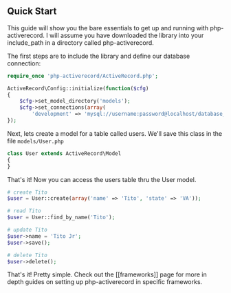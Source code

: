 ## Quick Start

This guide will show you the bare essentials to get up and running with php-activerecord. I will assume you have downloaded the library into your include_path in a directory called php-activerecord.

The first steps are to include the library and define our database connection:

```php
require_once 'php-activerecord/ActiveRecord.php';

ActiveRecord\Config::initialize(function($cfg)
{
    $cfg->set_model_directory('models');
    $cfg->set_connections(array(
        'development' => 'mysql://username:password@localhost/database_name'));
});
```

Next, lets create a model for a table called users. We'll save this class in the file `models/User.php`

```php
class User extends ActiveRecord\Model
{
}
```

That's it! Now you can access the users table thru the User model.

```php
# create Tito
$user = User::create(array('name' => 'Tito', 'state' => 'VA'));

# read Tito
$user = User::find_by_name('Tito');

# update Tito
$user->name = 'Tito Jr';
$user->save();

# delete Tito
$user->delete();
```

That's it! Pretty simple. Check out the [[frameworks]] page for more in depth guides on setting up php-activerecord in specific frameworks.
